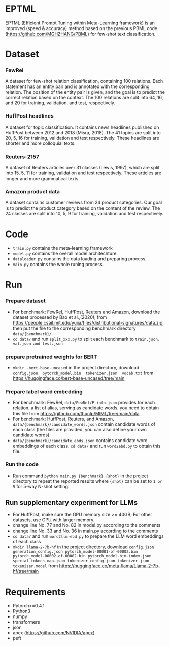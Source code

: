 # EPTML
EPTML (Efficient Prompt Tuning within Meta-Learning framework) is an improved (speed & accuracy) method based on the previous PBML code (https://github.com/MGHZHANG/PBML) for few-shot text classification.

# Dataset
### FewRel 
A dataset for few-shot relation classification, containing 100 relations. Each statement has an entity pair and is annotated with the corresponding relation. The position of the entity pair is given, and the goal is to predict the correct relation based on the context. The 100 relations are split into 64, 16, and 20 for training, validation, and test, respectively. 

### HuffPost headlines 
A dataset for topic classification. It contains news headlines published on HuffPost between 2012 and 2018 (Misra, 2018). The 41 topics are split into 20, 5, 16 for training, validation and test respectively. These headlines are shorter and more colloquial texts.

### Reuters-2157 
A dataset of Reuters articles over 31 classes (Lewis, 1997), which are split into 15, 5, 11 for training, validation and test respectively. These articles are longer and more grammatical texts.

### Amazon product data 
A dataset contains customer reviews from 24 product categories. Our goal is to predict the product category based on the content of the review. The 24 classes are split into 10, 5, 9 for training, validation and test respectively.


# Code
+ `train.py` contains the meta-learning framework
+ `model.py` contains the overall model architechture.
+ `dataloader.py` contains the data loading and preparing process.
+ `main.py` contains the whole runing process.

# Run

### Prepare dataset
+ For benchmark: FewRel, HuffPost, Reuters and Amazon, download the dataset processed by Bao et al.,(2020), from https://people.csail.mit.edu/yujia/files/distributional-signatures/data.zip, then put the file to the corresponding benchmark directory `data/{benchmark}/`.
+ `cd data/` and run `split_xxx.py` to split each benchmark to `train.json, val.json and test.json`

### prepare pretrained weights for BERT
+ `mkdir .bert-base-uncased` in the project directory, download `config.json  pytorch_model.bin  tokenizer.json  vocab.txt` from https://huggingface.co/bert-base-uncased/tree/main 

### Prepare label word embedding
+ For benchmark: FewRel, `data/FewRel/P-info.json` provides for each relation, a list of alias, serving as candidate words. you need to obtain this file from https://github.com/thunlp/MIML/tree/main/data
+ For benchmark: HuffPost, Reuters, and Amazon, `data/{benchmark}/candidate_words.json` contain candidate words of each class (the files are provided, you can also define your own candidate words).
+ `data/{benchmark}/candidate_ebds.json` contains candidate word embeddings of each class.  `cd data/` and run `word2ebd.py` to obtain this file.

### Run the code
+ Run command `python main.py {benchmark} {shot}` in the project directory to repeat the reported results where `{shot}` can be set to `1 or 5` for 5-way N-shot setting.

## Run supplementary experiment for LLMs
+ For HuffPost, make sure the GPU memory size >= 40GB; For other datasets, use GPU with larger memory.
+ change line No. 77 and No. 82 in model.py according to the comments
+ change line No. 33 and No. 36 in main.py according to the comments
+ `cd data/` and run `word2llm-ebd.py` to prepare the LLM word embeddings of each class 
+ `mkdir llama-2-7b-hf` in the project directory, download `config.json generation_config.json pytorch_model-00001-of-00002.bin pytorch_model-00002-of-00002.bin pytorch_model.bin.index.json special_tokens_map.json tokenizer_config.json tokenizer.json tokenizer.model` from https://huggingface.co/meta-llama/Llama-2-7b-hf/tree/main

# Requirements
+ Pytorch>=0.4.1
+ Python3
+ numpy
+ transformers
+ json
+ apex (https://github.com/NVIDIA/apex)
+ peft
